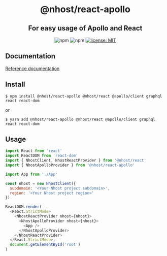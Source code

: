 <h1 align="center">@nhost/react-apollo</h1>
<h2 align="center">For easy usage of Apollo and React</h2>

<p align="center">
  <img alt="npm" src="https://img.shields.io/npm/v/@nhost/react-apollo">
  <img alt="npm" src="https://img.shields.io/npm/dm/@nhost/react-apollo">
  <a href="LICENSE">
    <img src="https://img.shields.io/badge/license-MIT-yellow.svg" alt="license: MIT" />
  </a>
</p>

## Documentation

[Reference documentation](https://docs.nhost.io/reference/react/apollo)

## Install

`$ npm install @nhost/react-apollo @nhost/react @apollo/client graphql react react-dom`

or

`$ yarn add @nhost/react-apollo @nhost/react @apollo/client graphql react react-dom`

## Usage

```js
import React from 'react'
import ReactDOM from 'react-dom'
import { NhostClient, NhostReactProvider } from '@nhost/react'
import { NhostApolloProvider } from '@nhost/react-apollo'

import App from './App'

const nhost = new NhostClient({
  subdomain: '<Your Nhost project subdomain>',
  region: '<Your Nhost project region>'
})

ReactDOM.render(
  <React.StrictMode>
    <NhostReactProvider nhost={nhost}>
      <NhostApolloProvider nhost={nhost}>
        <App />
      </NhostApolloProvider>
    </NhostReactProvider>
  </React.StrictMode>,
  document.getElementById('root')
)
```
